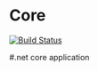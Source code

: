 # Core
[![Build Status](https://dev.azure.com/ashayakc100/ashayakc100/_apis/build/status/ashayakc.Core?branchName=master)](https://dev.azure.com/ashayakc100/ashayakc100/_build/latest?definitionId=4&branchName=master) 

#.net core application
